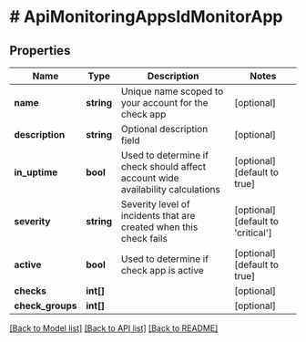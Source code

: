# # ApiMonitoringAppsIdMonitorApp

## Properties

Name | Type | Description | Notes
------------ | ------------- | ------------- | -------------
**name** | **string** | Unique name scoped to your account for the check app | [optional]
**description** | **string** | Optional description field | [optional]
**in_uptime** | **bool** | Used to determine if check should affect account wide availability calculations | [optional] [default to true]
**severity** | **string** | Severity level of incidents that are created when this check fails | [optional] [default to 'critical']
**active** | **bool** | Used to determine if check app is active | [optional] [default to true]
**checks** | **int[]** |  | [optional]
**check_groups** | **int[]** |  | [optional]

[[Back to Model list]](../../README.md#models) [[Back to API list]](../../README.md#endpoints) [[Back to README]](../../README.md)
